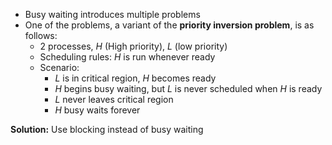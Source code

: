 - Busy waiting introduces multiple problems
- One of the problems, a variant of the **priority inversion problem**, is as follows:
	- 2 processes, _H_ (High priority), _L_ (low priority)
	- Scheduling rules: _H_ is run whenever ready
	- Scenario: 
		- _L_ is in critical region, _H_ becomes ready
		- _H_ begins busy waiting, but _L_ is never scheduled when _H_ is ready
		- _L_ never leaves critical region
		- _H_ busy waits forever

**Solution:** Use blocking instead of busy waiting

